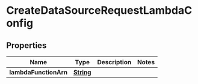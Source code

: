 

# CreateDataSourceRequestLambdaConfig


## Properties

| Name | Type | Description | Notes |
|------------ | ------------- | ------------- | -------------|
|**lambdaFunctionArn** | [**String**](String.md) |  |  |



